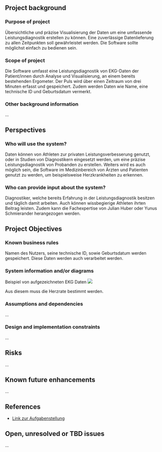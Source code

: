 ## Project background

### Purpose of project

Übersichtliche und präzise Visualisierung der Daten um eine umfassende Leistungsdiagnostik erstellen zu können. Eine zuverlässige Datenlieferung zu allen Zeitpunkten soll gewährleistet werden. Die Software sollte möglichst einfach zu bedienen sein. 

### Scope of project

Die Software umfasst eine Leistungsdiagnostik von EKG-Daten der Patient/innen durch Analyse und Visualisierung, an einem bereits bestehenden Ergometer. Der Puls wird über einen Zeitraum von drei Minuten erfasst und gespeichert. Zudem werden Daten wie Name, eine technische ID und Geburtsdatum vermerkt.

### Other background information

...

## Perspectives
### Who will use the system?

Daten können von Athleten zur privaten Leistungsverbesserung genutzt, oder in Studien von Diagnostikern eingesetzt werden, um eine präzise Leistungsdiagnostik von Probanden zu erstellen. Weiters wird es auch möglich sein, die Software im Medizinbereich von Ärzten und Patienten genutzt zu werden, um beispielsweise Herzkrankheiten zu erkennen.

### Who can provide input about the system?

Diagnostiker, welche bereits Erfahrung in der Leistungsdiagnostik besitzen und täglich damit arbeiten. Auch können wissbegierige Athleten ihrten Beitrag leisten. Zudem kann die Fachexpertise von Julian Huber oder Yunus Schmierander herangezogen werden.


## Project Objectives
### Known business rules

Namen des Nutzers, seine technische ID, sowie Geburtsdatum werden gespeichert. Diese Daten werden auch verarbeitet werden. 

### System information and/or diagrams

Beispiel von aufgezeichneten EKG Daten
![](ekg_example.png)

Aus diesem muss die Herzrate bestimmt werden.

### Assumptions and dependencies

...

### Design and implementation constraints

...

## Risks

...

## Known future enhancements

...

## References

- [Link zur Aufgabenstellung](tbd)

## Open, unresolved or TBD issues

...
